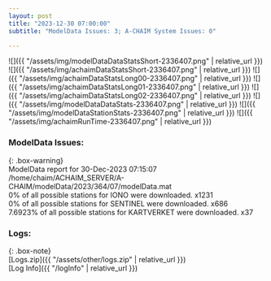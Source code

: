 ```yaml
---
layout: post
title: "2023-12-30 07:00:00"
subtitle: "ModelData Issues: 3; A-CHAIM System Issues: 0"

---
```


![]({{ "/assets/img/modelDataDataStatsShort-2336407.png" | relative_url }})
![]({{ "/assets/img/achaimDataStatsShort-2336407.png" | relative_url }})
![]({{ "/assets/img/achaimDataStatsLong00-2336407.png" | relative_url }})
![]({{ "/assets/img/achaimDataStatsLong01-2336407.png" | relative_url }})
![]({{ "/assets/img/achaimDataStatsLong02-2336407.png" | relative_url }})
![]({{ "/assets/img/modelDataDataStats-2336407.png" | relative_url }})
![]({{ "/assets/img/modelDataStationStats-2336407.png" | relative_url }})
![]({{ "/assets/img/achaimRunTime-2336407.png" | relative_url }})


### ModelData Issues:  
  
{: .box-warning}  
 ModelData report for 30-Dec-2023 07:15:07   
 /home/chaim/ACHAIM_SERVER/A-CHAIM/modelData/2023/364/07/modelData.mat   
 0% of all possible stations for IONO were downloaded. x1231   
 0% of all possible stations for SENTINEL were downloaded. x686   
 7.6923% of all possible stations for KARTVERKET were downloaded. x37   
  


### Logs:  
  
{: .box-note}  
[Logs.zip]({{ "/assets/other/logs.zip" | relative_url }})  
[Log Info]({{ "/logInfo" | relative_url }})  
